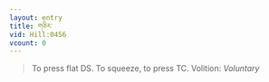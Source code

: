 ```yaml
---
layout: entry
title: གཅིར་
vid: Hill:0456
vcount: 0
---
```

> To press flat DS\. To squeeze, to press TC\.
> Volition: _Voluntary_


